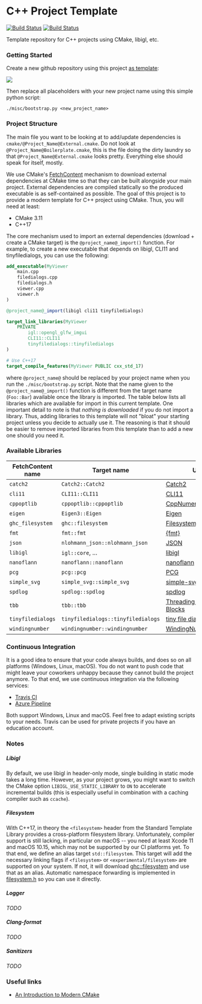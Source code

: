 # C++ Project Template

[![Build Status](https://travis-ci.com/jdumas/cpp-project-template.svg?branch=master)](https://travis-ci.com/jdumas/cpp-project-template)
[![Build Status](https://dev.azure.com/jdumas-github/cpp-project-template/_apis/build/status/jdumas.cpp-project-template?branchName=master)](https://dev.azure.com/jdumas-github/cpp-project-template/_build/latest?definitionId=1&branchName=master)

Template repository for C++ projects using CMake, libigl, etc.

### Getting Started

Create a new github repository using this project [as template](https://help.github.com/en/github/creating-cloning-and-archiving-repositories/creating-a-repository-from-a-template):

![](https://help.github.com/assets/images/help/repository/use-this-template-button.png)

Then replace all placeholders with your new project name using this simple python script:

```
./misc/bootstrap.py <new_project_name>
```

### Project Structure

The main file you want to be looking at to add/update dependencies is `cmake/@Project_Name@External.cmake`. Do not look at `@Project_Name@Boilerplate.cmake`, this is the file doing the dirty laundry so that `@Project_Name@External.cmake` looks pretty. Everything else should speak for itself, mostly.

We use CMake's [FetchContent](https://cmake.org/cmake/help/latest/module/FetchContent.html) mechanism to download external dependencies at CMake time so that they can be built alongside your main project. External dependencies are compiled statically so the produced executable is as self-contained as possible.
The goal of this project is to provide a modern template for C++ project using CMake. Thus, you will need at least:

- CMake 3.11
- C++17

The core mechanism used to import an external dependencies (download + create a CMake target) is the `@project_name@_import()` function. For example, to create a new executable that depends on libigl, CLI11 and tinyfiledialogs, you can use the following:

```cmake
add_executable(MyViewer
    main.cpp
    filedialogs.cpp
    filedialogs.h
    viewer.cpp
    viewer.h
)

@project_name@_import(libigl cli11 tinyfiledialogs)

target_link_libraries(MyViewer
    PRIVATE
        igl::opengl_glfw_imgui
        CLI11::CLI11
        tinyfiledialogs::tinyfiledialogs
)

# Use C++17
target_compile_features(MyViewer PUBLIC cxx_std_17)
```

where `@project_name@` should be replaced by your project name when you run the `./misc/bootstrap.py` script. Note that the name given to the `@project_name@_import()` function is different from the target name (`Foo::Bar`) available once the library is imported. The table below lists all libraries which are available for import in this current template. One important detail to note is that *nothing is downloaded* if you do not import a library. Thus, adding libraries to this template will not "bloat" your starting project unless you decide to actually use it. The reasoning is that it should be easier to remove imported libraries from this template than to add a new one should you need it.

### Available Libraries

| FetchContent name | Target name | Url |
| --- | --- | --- |
| `catch2`           | `Catch2::Catch2`                   | [Catch2](https://github.com/catchorg/Catch2.git)                         |
| `cli11`            | `CLI11::CLI11`                     | [CLI11](https://github.com/CLIUtils/CLI11.git)                           |
| `cppoptlib`        | `cppoptlib::cppoptlib`             | [CppNumericalSolvers](https://github.com/PatWie/CppNumericalSolvers.git) |
| `eigen`            | `Eigen3::Eigen`                    | [Eigen](https://github.com/eigenteam/eigen-git-mirror)                   |
| `ghc_filesystem`   | `ghc::filesystem`                  | [Filesystem](https://github.com/gulrak/filesystem.git)                   |
| `fmt`              | `fmt::fmt`                         | [{fmt}](https://github.com/fmtlib/fmt)                                   |
| `json`             | `nlohmann_json::nlohmann_json`     | [JSON](https://github.com/nlohmann/json)                                 |
| `libigl`           | `igl::core`, ...                   | [libigl](https://github.com/libigl/libigl.git)                           |
| `nanoflann`        | `nanoflann::nanoflann`             | [nanoflann](https://github.com/jlblancoc/nanoflann)                      |
| `pcg`              | `pcg::pcg`                         | [PCG](https://github.com/imneme/pcg-cpp.git)                             |
| `simple_svg`       | `simple_svg::simple_svg`           | [simple-svg](https://github.com/adishavit/simple-svg.git)                |
| `spdlog`           | `spdlog::spdlog`                   | [spdlog](https://github.com/gabime/spdlog)                               |
| `tbb`              | `tbb::tbb`                         | [Threading Building Blocks](https://github.com/wjakob/tbb.git)           |
| `tinyfiledialogs`  | `tinyfiledialogs::tinyfiledialogs` | [tiny file dialogs](https://sourceforge.net/projects/tinyfiledialogs/)   |
| `windingnumber`    | `windingnumber::windingnumber`     | [WindingNumber](https://github.com/sideeffects/WindingNumber)            |

### Continuous Integration

It is a good idea to ensure that your code always builds, and does so on all platforms (Windows, Linux, macOS). You do not want to push code that might leave your coworkers unhappy because they cannot build the project anymore. To that end, we use continuous integration via the following services:

- [Travis CI](https://docs.travis-ci.com/user/tutorial/)
- [Azure Pipeline](https://docs.microsoft.com/en-us/azure/devops/pipelines/repos/github)

Both support Windows, Linux and macOS. Feel free to adapt existing scripts to your needs. Travis can be used for private projects if you have an education account.

<!-- TODO: Add continuous integration with Github Actions -->

### Notes

##### Libigl

By default, we use libigl in header-only mode, single building in static mode takes a long time. However, as your project grows, you might want to switch the CMake option `LIBIGL_USE_STATIC_LIBRARY` to `ON` to accelerate incremental builds (this is especially useful in combination with a caching compiler such as `ccache`).

##### Filesystem

With C++17, in theory the `<filesystem>` header from the Standard Template Library provides a cross-platform filesystem library. Unfortunately, compiler support is still lacking, in particular on macOS -- you need at least Xcode 11 and macOS 10.15, which may not be supported by our CI platforms yet. To that end, we define an alias target `std::filesystem`. This target will add the necessary linking flags if `<filesystem>` or `<experimental/filesystem>` are supported on your system. If not, it will download [ghc::filesystem](https://github.com/gulrak/filesystem) and use that as an alias. Automatic namespace forwarding is implemented in [filesystem.h](https://github.com/jdumas/cpp-project-template/blob/master/src/@project_name@/filesystem.h) so you can use it directly.

##### Logger

*TODO*

##### Clang-format

*TODO*

##### Sanitizers

*TODO*

### Useful links

- [An Introduction to Modern CMake](https://cliutils.gitlab.io/modern-cmake/)
